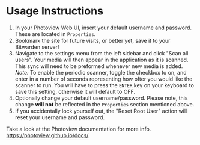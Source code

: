 # Usage Instructions

1. In your Photoview Web UI, insert your default username and password. These are located in `Properties`.
1. Bookmark the site for future visits, or better yet, save it to your Bitwarden server!
1. Navigate to the settings menu from the left sidebar and click "Scan all users". Your media will then appear in the application as it is scanned. This sync will need to be preformed whenever new media is added.
*Note:* To enable the periodic scanner, toggle the checkbox to on, and enter in a number of seconds representing how ofter you would like the scanner to run. You will have to press the `ENTER` key on your keyboard to save this setting, otherwise it will default to OFF. 
1. Optionally change your default username/password. Please note, this change **will not** be reflected in the `Properties` section mentioned above.
1. If you accidentally lock yourself out, the "Reset Root User" action will reset your username and password.

Take a look at the Photoview documentation for more info.
https://photoview.github.io/docs/

